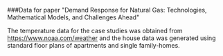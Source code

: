 
###Data for paper "Demand Response for Natural Gas: Technologies, Mathematical Models, and Challenges Ahead"

The temperature data for the case studies was obtained from https://www.noaa.com/weather and the house data was generated using standard floor plans of apartments and single family-homes. 

